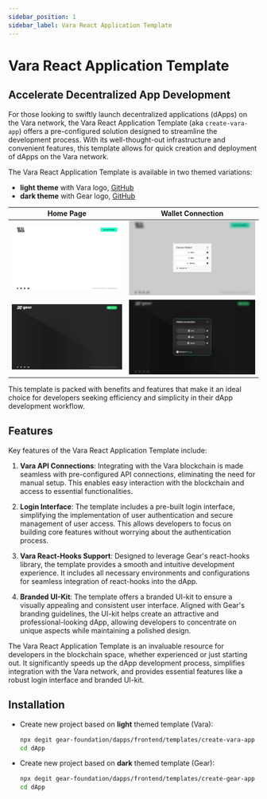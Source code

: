 ```yaml
---
sidebar_position: 1
sidebar_label: Vara React Application Template
---
```


# Vara React Application Template

## Accelerate Decentralized App Development

For those looking to swiftly launch decentralized applications (dApps) on the Vara network, the Vara React Application Template (aka `create-vara-app`) offers a pre-configured solution designed to streamline the development process. With its well-thought-out infrastructure and convenient features, this template allows for quick creation and deployment of dApps on the Vara network.

The Vara React Application Template is available in two themed variations:
- **light theme** with Vara logo, [GitHub](https://github.com/gear-foundation/dapps/tree/master/frontend/templates/create-vara-app)
- **dark theme** with Gear logo, [GitHub](https://github.com/gear-foundation/dapps/tree/master/frontend/templates/create-gear-app)

| Home Page | Wallet Connection |
|------|------|
| ![Vara Template Home Page](./img/cva.png) | ![Vara Template Wallet Connection](./img/cva-wallet.png) |
| ![Gear Template Home Page](./img/cga.png) | ![Gear Template Wallet Connection](./img/cga-wallet.png) |

This template is packed with benefits and features that make it an ideal choice for developers seeking efficiency and simplicity in their dApp development workflow.

## Features

Key features of the Vara React Application Template include:

1. **Vara API Connections**: Integrating with the Vara blockchain is made seamless with pre-configured API connections, eliminating the need for manual setup. This enables easy interaction with the blockchain and access to essential functionalities.

2. **Login Interface**: The template includes a pre-built login interface, simplifying the implementation of user authentication and secure management of user access. This allows developers to focus on building core features without worrying about the authentication process.

3. **Vara React-Hooks Support**: Designed to leverage Gear's react-hooks library, the template provides a smooth and intuitive development experience. It includes all necessary environments and configurations for seamless integration of react-hooks into the dApp.

4. **Branded UI-Kit**: The template offers a branded UI-kit to ensure a visually appealing and consistent user interface. Aligned with Gear's branding guidelines, the UI-kit helps create an attractive and professional-looking dApp, allowing developers to concentrate on unique aspects while maintaining a polished design.

The Vara React Application Template is an invaluable resource for developers in the blockchain space, whether experienced or just starting out. It significantly speeds up the dApp development process, simplifies integration with the Vara network, and provides essential features like a robust login interface and branded UI-kit.

## Installation

- Create new project based on **light** themed template (Vara):

    ```sh
    npx degit gear-foundation/dapps/frontend/templates/create-vara-app dApp
    cd dApp
    ```

- Create new project based on **dark** themed template (Gear):

    ```sh
    npx degit gear-foundation/dapps/frontend/templates/create-gear-app dApp
    cd dApp
    ```
